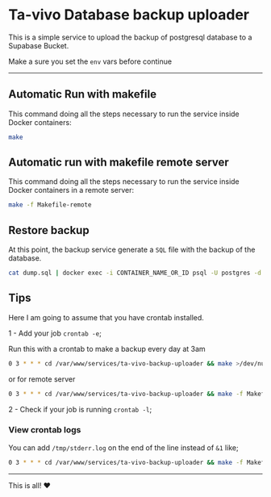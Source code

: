 # Ta-vivo Database backup uploader

This is a simple service to upload the backup of postgresql database to a Supabase Bucket.

Make a sure you set the `env` vars before continue


---

## Automatic Run with makefile

This command doing all the steps necessary to run the service inside Docker containers:

```bash
make
```

## Automatic run with makefile remote server

This command doing all the steps necessary to run the service inside Docker containers in a remote server:

```bash
make -f Makefile-remote
```

## Restore backup

At this point, the backup service generate a `SQL` file with the backup of the database.

```bash
cat dump.sql | docker exec -i CONTAINER_NAME_OR_ID psql -U postgres -d tavivo
```

## Tips

Here I am going to assume that you have crontab installed.

1 - Add your job `crontab -e`;

Run this with a crontab to make a backup every day at 3am

```bash
0 3 * * * cd /var/www/services/ta-vivo-backup-uploader && make >/dev/null 2>&1
```

or for remote server

```bash
0 3 * * * cd /var/www/services/ta-vivo-backup-uploader && make -f Makefile-remote >/dev/null 2>&1
```

2 - Check if your job is running `crontab -l`;

### View crontab logs

You can add `/tmp/stderr.log` on the end of the line instead of `&1` like;

```bash
0 3 * * * cd /var/www/services/ta-vivo-backup-uploader && make -f Makefile-remote >/dev/null 2>/tmp/stderr.log
```

---

This is all! :heart: